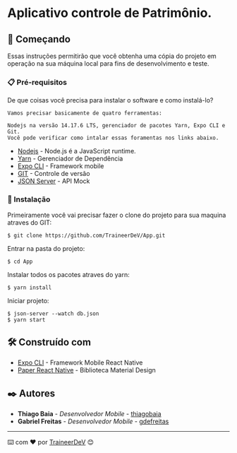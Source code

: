 # Aplicativo controle de Patrimônio.

## 🚀 Começando

Essas instruções permitirão que você obtenha uma cópia do projeto em operação na sua máquina local para fins de
desenvolvimento e teste.

### 📋 Pré-requisitos

De que coisas você precisa para instalar o software e como instalá-lo?

```
Vamos precisar basicamente de quatro ferramentas: 

Nodejs na versão 14.17.6 LTS, gerenciador de pacotes Yarn, Expo CLI e Git.
Você pode verificar como intalar essas foramentas nos links abaixo. 
```

* [Nodejs](http://www.dropwizard.io/1.0.2/docs/) - Node.js é a JavaScript runtime.
* [Yarn](https://maven.apache.org/) - Gerenciador de Dependência
* [Expo CLI](https://rometools.github.io/rome/) - Framework mobile
* [GIT](https://rometools.github.io/rome/) - Controle de versão
* [JSON Server](https://github.com/typicode/json-server) - API Mock

### 🔧 Instalação

Primeiramente você vai precisar fazer o clone do projeto para sua maquina atraves do GIT:

```
$ git clone https://github.com/TraineerDeV/App.git
```

Entrar na pasta do projeto:

```
$ cd App
```

Instalar todos os pacotes atraves do yarn:

```
$ yarn install 
```

Iniciar projeto:

```
$ json-server --watch db.json
$ yarn start
```

## 🛠️ Construído com

* [Expo CLI](https://expo.dev/) - Framework Mobile React Native
* [Paper React Native](https://reactnativepaper.com/) - Biblioteca Material Design

## ✒️ Autores

* **Thiago Baia** - *Desenvolvedor Mobile* - [thiagobaia](https://github.com/thiagobaia)
* **Gabriel Freitas** - *Desenvolvedor Mobile* - [gdefreitas](https://github.com/gdefreitas)


---
⌨️ com ❤️ por [TraineerDeV](https://github.com/TraineerDeV) 😊
